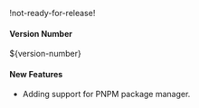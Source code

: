 !not-ready-for-release!

#### Version Number
${version-number}

#### New Features

- Adding support for PNPM package manager.